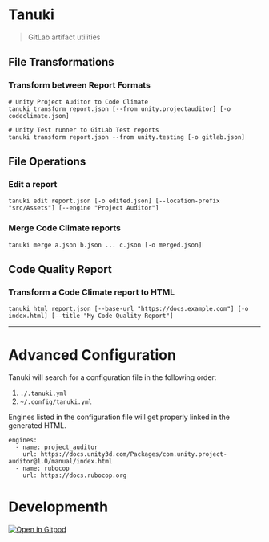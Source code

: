 # Tanuki
> GitLab artifact utilities

## File Transformations
### Transform between Report Formats
```shell
# Unity Project Auditor to Code Climate
tanuki transform report.json [--from unity.projectauditor] [-o codeclimate.json]

# Unity Test runner to GitLab Test reports
tanuki transform report.json --from unity.testing [-o gitlab.json]
```

## File Operations
### Edit a report
```shell
tanuki edit report.json [-o edited.json] [--location-prefix "src/Assets"] [--engine "Project Auditor"]
```

### Merge Code Climate reports
```shell
tanuki merge a.json b.json ... c.json [-o merged.json]
```

## Code Quality Report
### Transform a Code Climate report to HTML
```shell
tanuki html report.json [--base-url "https://docs.example.com"] [-o index.html] [--title "My Code Quality Report"]
```

---

# Advanced Configuration
Tanuki will search for a configuration file in the following order:
1. `./.tanuki.yml`
2. `~/.config/tanuki.yml`

Engines listed in the configuration file will get properly linked in the generated HTML.

```
engines:
  - name: project_auditor
    url: https://docs.unity3d.com/Packages/com.unity.project-auditor@1.0/manual/index.html
  - name: rubocop
    url: https://docs.rubocop.org
```

# Developmenth
[![Open in Gitpod](https://gitpod.io/button/open-in-gitpod.svg)](https://gitpod.io/#https://github.com/zensharp/tanuki)